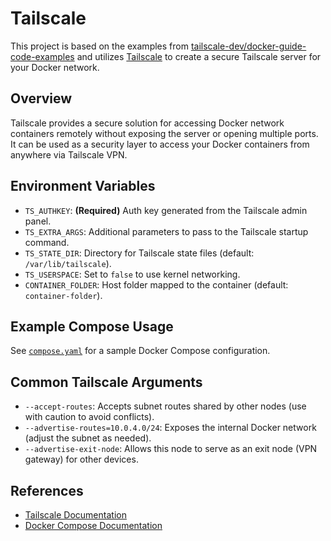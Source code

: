 # Tailscale

This project is based on the examples from [tailscale-dev/docker-guide-code-examples](https://github.com/tailscale-dev/docker-guide-code-examples) and utilizes [Tailscale](https://tailscale.com/) to create a secure Tailscale server for your Docker network.

## Overview

Tailscale provides a secure solution for accessing Docker network containers remotely without exposing the server or opening multiple ports. It can be used as a security layer to access your Docker containers from anywhere via Tailscale VPN.

## Environment Variables

- `TS_AUTHKEY`: **(Required)** Auth key generated from the Tailscale admin panel.
- `TS_EXTRA_ARGS`: Additional parameters to pass to the Tailscale startup command.
- `TS_STATE_DIR`: Directory for Tailscale state files (default: `/var/lib/tailscale`).
- `TS_USERSPACE`: Set to `false` to use kernel networking.
- `CONTAINER_FOLDER`: Host folder mapped to the container (default: `container-folder`).

## Example Compose Usage

See [`compose.yaml`](compose.yaml) for a sample Docker Compose configuration.

## Common Tailscale Arguments

- `--accept-routes`: Accepts subnet routes shared by other nodes (use with caution to avoid conflicts).
- `--advertise-routes=10.0.4.0/24`: Exposes the internal Docker network (adjust the subnet as needed).
- `--advertise-exit-node`: Allows this node to serve as an exit node (VPN gateway) for other devices.

## References

- [Tailscale Documentation](https://tailscale.com/kb/)
- [Docker Compose Documentation](https://docs.docker.com/compose/)
